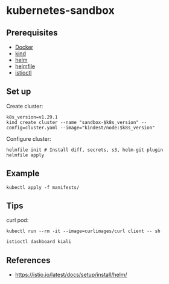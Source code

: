 # kubernetes-sandbox

## Prerequisites

* [Docker](https://www.docker.com/)
* [kind](https://kind.sigs.k8s.io/)
* [helm](https://helm.sh/)
* [helmfile](https://github.com/helmfile/helmfile)
* [istioctl](https://istio.io/latest/docs/ops/diagnostic-tools/istioctl/)

## Set up

Create cluster:

```
k8s_version=v1.29.1
kind create cluster --name "sandbox-$k8s_version" --config=cluster.yaml --image="kindest/node:$k8s_version"
```

Configure cluster:

```
helmfile init # Install diff, secrets, s3, helm-git plugin
helmfile apply
```

## Example

```
kubectl apply -f manifests/
```

## Tips

curl pod:

```
kubectl run --rm -it --image=curlimages/curl client -- sh
```

```
istioctl dashboard kiali
```

## References

* https://istio.io/latest/docs/setup/install/helm/
